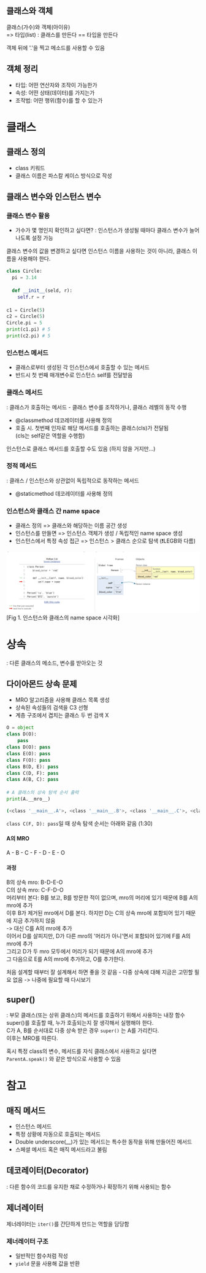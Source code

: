 ## 클래스와 객체

클래스(가수)와 객체(아이유)  
=> 타입(list) : 클래스를 만든다 == 타입을 만든다  

객체 뒤에 '.'을 찍고 메소드를 사용할 수 있음  

## 객체 정리
* 타입: 어떤 연산자와 조작이 가능한가  
* 속성: 어떤 상태(데이터)를 가지는가  
* 조작법: 어떤 행위(함수)를 할 수 있는가  

# 클래스  
## 클래스 정의  
* class 키워드  
* 클래스 이름은 파스칼 케이스 방식으로 작성  

## 클래스 변수와 인스턴스 변수  
### 클래스 변수 활용  
* 가수가 몇 명인지 확인하고 싶다면?
: 인스턴스가 생성될 때마다 클래스 변수가 늘어나도록 설정 가능  

클래스 변수의 값을 변경하고 싶다면 인스턴스 이름을 사용하는 것이 아니라, 클래스 이름을 사용해야 한다.  
```python
class Circle:
  pi = 3.14

  def __init__(seld, r):
    self.r = r

c1 = Circle(5)
c2 = Circle(5)
Circle.pi = 5 
print(c1.pi) # 5
print(c2.pi) # 5
```  

### 인스턴스 메서드  
* 클래스로부터 생성된 각 인스턴스에서 호출할 수 있는 메서드  
* 반드시 첫 번째 매개변수로 인스턴스 self를 전달받음  

### 클래스 메서드  
: 클래스가 호출하는 메서드 - 클래스 변수를 조작하거나, 클래스 레벨의 동작 수행  
* @classmethod 데코레이터를 사용해 정의  
* 호출 시. 첫번째 인자로 해당 메서드를 호출하는 클래스(cls)가 전달됨  
(cls는 self같은 역할을 수행함)  

인스턴스로 클래스 메서드를 호출할 수도 있음 (하지 않을 거지만...)  

### 정적 메서드  
: 클래스 / 인스턴스와 상관없이 독립적으로 동작하는 메서드  
* @staticmethod 데코레이터를 사용해 정의  

### 인스턴스와 클래스 간 name space  
* 클래스 정의 => 클래스와 해당하는 이름 공간 생성  
* 인스턴스를 만들면 => 인스턴스 객체가 생성 / 독립적인 name space 생성  
* 인스턴스에서 특정 속성 접근 => 인스턴스 > 클래스 순으로 탐색 (❗LEGB와 다름)  

![Fig 1. 인스턴스와 클래스 name space](image.png)  
[Fig 1. 인스턴스와 클래스의 name space 시각화]  

# 상속  
: 다른 클래스의 메소드, 변수를 받아오는 것  

## 다이아몬드 상속 문제  
* MRO 알고리즘을 사용해 클래스 목록 생성  
* 상속된 속성들의 검색을 C3 선형  
* 계층 구조에서 겹치는 클래스 두 번 검색 X  

```python
O = object
class D(O):
    pass
class D(O): pass
class E(O): pass
class F(O): pass
class B(D, E): pass
class C(D, F): pass
class A(B, C): pass

# A 클래스의 상속 탐색 순서 출력
print(A.__mro__)
```

```bash
(<class '__main__.A'>, <class '__main__.B'>, <class '__main__.C'>, <class '__main__.D'>, <class '__main__.E'>, <class '__main__.F'>, <class 'object'>)
```  

`class C(F, D): pass`일 때 상속 탐색 순서는 아래와 같음 (1:30)  

#### A의 MRO  
A - B - C - F - D - E - O

#### 과정
B의 상속 mro: B-D-E-O  
C의 상속 mro: C-F-D-O  
머리부터 본다: B를 보고, B를 방문한 적이 없으며, mro의 머리에 있기 때문에 B를 A의 mro에 추가  
이후 B가 제거된 mro에서 D를 본다. 하지만 D는 C의 상속 mro에 포함되어 있기 때문에 지금 추가하지 않음  
-> 대신 C를 A의 mro에 추가  
이어서 D를 살피지만, D가 다른 mro의 '머리가 아니'면서 포함되어 있기에 F를 A의 mro에 추가  
그리고 D가 두 mro 모두에서 머리가 되기 때문에 A의 mro에 추가  
그 다음으로 E를 A의 mro에 추가하고, O를 추가한다.  


처음 설계할 때부터 잘 설계해서 하면 좋을 것 같음 - 다중 상속에 대해 지금은 고민할 필요 없음 -> 나중에 필요할 때 다시보기  

## super()  
: 부모 클래스(또는 상위 클래스)의 메서드를 호출하기 위해서 사용하는 내장 함수  
super()를 호출할 때, 누가 호출되는지 잘 생각해서 실행해야 한다.  
C가 A, B를 순서대로 다중 상속 받은 경우 `super()` 는 A를 가리킨다.  
이후는 MRO를 따른다. 

혹시 특정 class의 변수, 메서드를 자식 클래스에서 사용하고 싶다면  
`ParentA.speak()` 와 같은 방식으로 사용할 수 있음  

# 참고  
## 매직 메서드  
* 인스턴스 메서드  
* 특정 상황에 자동으로 호출되는 메서드  
* Double underscore(__)가 있는 메서드는 특수한 동작을 위해 만들어진 메서드  
* 스페셜 메서드 혹은 매직 메서드라고 불림  

## 데코레이터(Decorator)  
: 다른 함수의 코드를 유지한 채로 수정하거나 확장하기 위해 사용되는 함수  

## 제너레이터  
제너레이터는 `iter()`를 간단하게 만드는 역할을 담당함  
### 제너레이터 구조  
* 일반적인 함수처럼 작성  
* `yield` 문을 사용해 값을 반환  